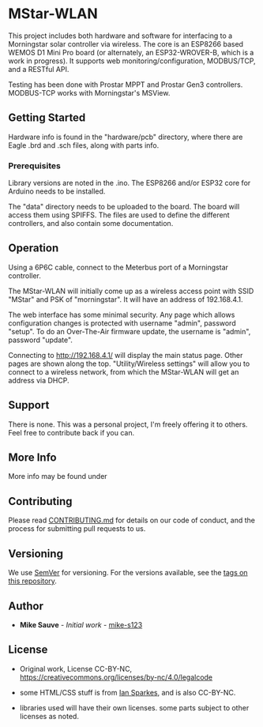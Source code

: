 # MStar-WLAN

This project includes both hardware and software for interfacing to a Morningstar solar controller via wireless. The core is an ESP8266 based WEMOS D1 Mini Pro board (or alternately, an ESP32-WROVER-B, which is a work in progress). It supports web monitoring/configuration, MODBUS/TCP, and a RESTful API.

Testing has been done with Prostar MPPT and Prostar Gen3 controllers. MODBUS-TCP works with Morningstar's MSView.

## Getting Started

Hardware info is found in the "hardware/pcb" directory, where there are Eagle .brd and .sch files, along with parts info.

### Prerequisites

Library versions are noted in the .ino. The ESP8266 and/or ESP32 core for Arduino needs to be installed.

The "data" directory needs to be uploaded to the board. The board will access them using SPIFFS. The files are used to define the different controllers, and also contain some documentation.

## Operation

Using a 6P6C cable, connect to the Meterbus port of a Morningstar controller.

The MStar-WLAN will initially come up as a wireless access point with SSID "MStar" and PSK of "morningstar". It will have an address of 192.168.4.1. 

The web interface has some minimal security. Any page which allows configuration changes is protected with username "admin", password "setup". To do an Over-The-Air firmware update, the username is "admin", password "update".

Connecting to http://192.168.4.1/ will display the main status page. Other pages are shown along the top. "Utility/Wireless settings" will allow you to connect to a wireless network, from which the MStar-WLAN will get an address via DHCP.

## Support

There is none. This was a personal project, I'm freely offering it to others. Feel free to contribute back if you can.

## More Info

More info may be found under
 
## Contributing

Please read [CONTRIBUTING.md](https://gist.github.com/PurpleBooth/b24679402957c63ec426) for details on our code of conduct, and the process for submitting pull requests to us.

## Versioning

We use [SemVer](http://semver.org/) for versioning. For the versions available, see the [tags on this repository](https://github.com/your/project/tags). 

## Author

* **Mike Sauve** - *Initial work* - [mike-s123](https://github.com/mike-s123/)

## License

* Original work, License CC-BY-NC, https://creativecommons.org/licenses/by-nc/4.0/legalcode

* some HTML/CSS stuff is from [Ian Sparkes](https://bitbucket.org/isparkes/nixiefirmwarev2/src), and is also CC-BY-NC.

* libraries used will have their own licenses. some parts subject to other licenses as noted.
